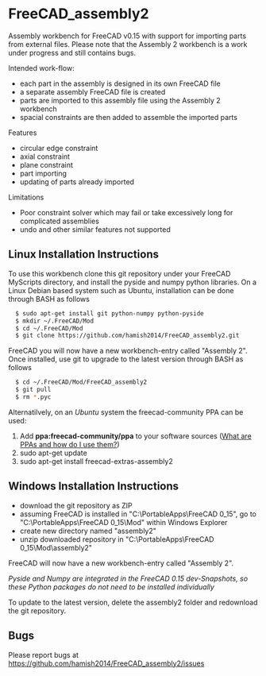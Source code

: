 FreeCAD_assembly2
=================

Assembly workbench for FreeCAD v0.15 with support for importing parts from external files.
Please note that the Assembly 2 workbench is a work under progress and still contains bugs.

Intended work-flow:
  * each part in the assembly is designed in its own FreeCAD file
  * a separate assembly FreeCAD file is created
  * parts are imported to this assembly file using the Assembly 2 workbench
  * spacial constraints are then added to assemble the imported parts

Features
  * circular edge constraint
  * axial constraint
  * plane constraint
  * part importing 
  * updating of parts already imported

Limitations
  * Poor constraint solver which may fail or take excessively long for complicated assemblies
  * undo and other similar features not supported


Linux Installation Instructions
-------------------------------

To use this workbench clone this git repository under your FreeCAD MyScripts directory, and install the pyside and numpy python libraries.
On a Linux Debian based system such as Ubuntu, installation can be done through BASH as follows

```bash
  $ sudo apt-get install git python-numpy python-pyside
  $ mkdir ~/.FreeCAD/Mod
  $ cd ~/.FreeCAD/Mod
  $ git clone https://github.com/hamish2014/FreeCAD_assembly2.git
```

FreeCAD you will now have a new workbench-entry called "Assembly 2".
Once installed, use git to upgrade to the latest version through BASH as follows
```bash
  $ cd ~/.FreeCAD/Mod/FreeCAD_assembly2
  $ git pull
  $ rm *.pyc
```

Alternatilvely, on an *Ubuntu* system the freecad-community PPA can be used:

  1.  Add **ppa:freecad-community/ppa** to your software sources ([What are PPAs and how do I use them?](http://askubuntu.com/questions/4983/what-are-ppas-and-how-do-i-use-them/5102#5102%29))
  2.  sudo apt-get update
  3.  sudo apt-get install freecad-extras-assembly2


Windows Installation Instructions
---------------------------------

  * download the git repository as ZIP
  * assuming FreeCAD is installed in "C:\PortableApps\FreeCAD 0_15",  go to "C:\PortableApps\FreeCAD 0_15\Mod" within Windows Explorer
  * create new directory named "assembly2"
  * unzip downloaded repository in "C:\PortableApps\FreeCAD 0_15\Mod\assembly2"
  
FreeCAD will now have a new workbench-entry called "Assembly 2".

*Pyside and Numpy are integrated in the FreeCAD 0.15 dev-Snapshots, so these Python packages do not need to be installed individually*

To update to the latest version, delete the assembly2 folder and redownload the git repository.

Bugs
----

Please report bugs at https://github.com/hamish2014/FreeCAD_assembly2/issues